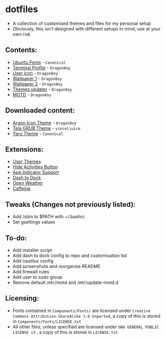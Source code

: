 # dotfiles
 - A collection of customised themes and files for my personal setup
 - Obviously, this isn't designed with different setups in mind, use at your own risk

## Contents:
 - [Ubuntu Fonts](https://design.ubuntu.com/font/) - `Canonical`
 - [Terminal Profile](https://github.com/Dragon8oy/dotfiles/blob/master/Components/Misc/terminal-profile.dconf) - `Dragon8oy`
 - [User icon](https://github.com/Dragon8oy/dotfiles/blob/master/Components/Misc/UserIcon.png) - `Dragon8oy`
 - [Wallpaper 1](https://github.com/Dragon8oy/dotfiles/blob/master/Components/Wallpapers/RiverMountains.png) - `Dragon8oy`
 - [Wallpaper 2](https://github.com/Dragon8oy/dotfiles/blob/master/Components/Wallpapers/NightMountains.png) - `Dragon8oy`
 - [Themes updater](https://github.com/Dragon8oy/dotfiles/blob/master/Components/Misc/update-themes) - `Dragon8oy`
 - [MOTD](https://github.com/Dragon8oy/dotfiles/tree/master/Components/motd/update-motd.d) - `Dragon8oy`

## Downloaded content:
 - [Argon Icon Theme](https://github.com/Dragon8oy/argon-icon-theme) - `Dragon8oy`
 - [Tela GRUB Theme](https://github.com/vinceliuice/grub2-themes) - `vinceliuice`
 - [Yaru Theme](https://github.com/ubuntu/yaru) - `Canonical`

## Extensions:
 - [User Themes](https://extensions.gnome.org/extension/19/user-themes/)
 - [Hide Activities Button](https://extensions.gnome.org/extension/744/hide-activities-button/)
 - [App Indicator Support](https://extensions.gnome.org/extension/615/appindicator-support/)
 - [Dash to Dock](https://extensions.gnome.org/extension/307/dash-to-dock/)
 - [Open Weather](https://extensions.gnome.org/extension/750/openweather/)
 - [Caffeine](https://extensions.gnome.org/extension/517/caffeine/)

## Tweaks (Changes not previously listed):
 - Add /sbin to $PATH with ~/.bashrc
 - Set gsettings values

## To-do:
 - Add installer script
 - Add dash to dock config to repo and customisation list
 - Add nautilus config
 - Add screenshots and reorganise README
 - Add firewall rules
 - Add user to sudo group
 - Remove default /etc/motd and /etc/update-motd.d

## Licensing:
 - Fonts contained in `Components/Fonts/` are licensed under `Creative Commons Attribution-ShareAlike 3.0 Unported`, a copy of this is stored in `Components/Fonts/LICENSE.txt`
 - All other files, unless specified are licensed under `GNU GENERAL PUBLIC LICENSE v3` , a copy of this is stored in `LICENSE.txt`
